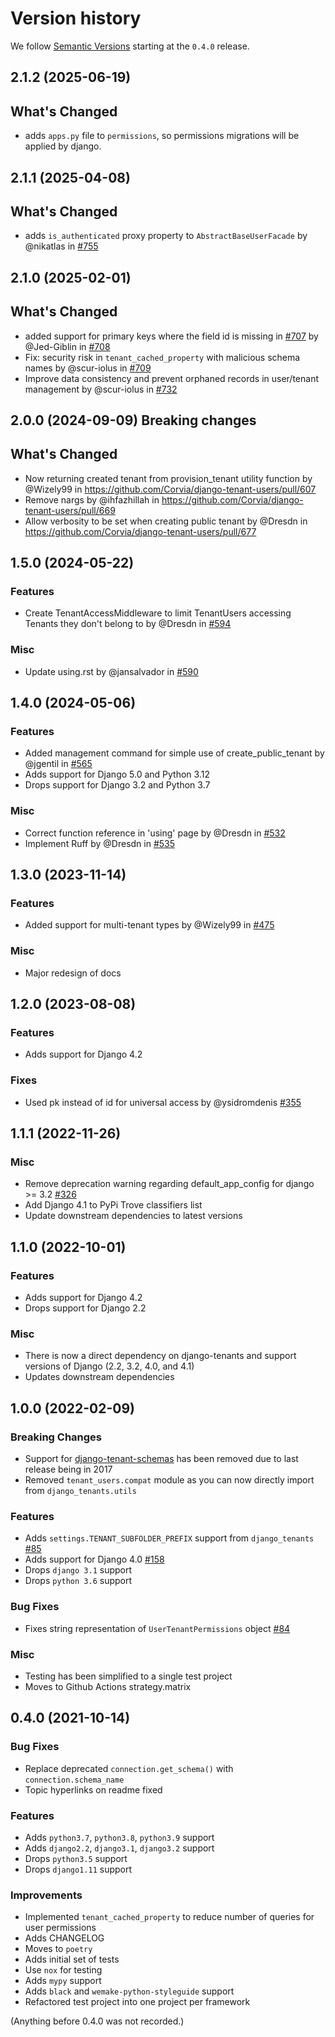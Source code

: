 # Version history

We follow [Semantic Versions](https://semver.org/) starting at the `0.4.0` release.

## 2.1.2 (2025-06-19)

## What's Changed

* adds `apps.py` file to `permissions`, so permissions migrations will be applied by django.


## 2.1.1 (2025-04-08)

## What's Changed
* adds `is_authenticated` proxy property to `AbstractBaseUserFacade` by @nikatlas in [#755](https://github.com/Corvia/django-tenant-users/pull/755)

## 2.1.0 (2025-02-01)

## What's Changed
* added support for primary keys where the field id is missing in [#707](https://github.com/Corvia/django-tenant-users/issues/707) by @Jed-Giblin in [#708](https://github.com/Corvia/django-tenant-users/pull/708)
* Fix: security risk in `tenant_cached_property` with malicious schema names by @scur-iolus in [#709](https://github.com/Corvia/django-tenant-users/pull/709)
* Improve data consistency and prevent orphaned records in user/tenant management by @scur-iolus in [#732](https://github.com/Corvia/django-tenant-users/pull/732)



## 2.0.0 (2024-09-09) Breaking changes

## What's Changed

* Now returning created tenant from provision_tenant utility function by @Wizely99 in https://github.com/Corvia/django-tenant-users/pull/607
* Remove nargs by @ihfazhillah in https://github.com/Corvia/django-tenant-users/pull/669
* Allow verbosity to be set when creating public tenant by @Dresdn in https://github.com/Corvia/django-tenant-users/pull/677


## 1.5.0 (2024-05-22)

### Features

* Create TenantAccessMiddleware to limit TenantUsers accessing Tenants they don't belong to by @Dresdn in [#594](https://github.com/Corvia/django-tenant-users/pull/594)

### Misc

* Update using.rst by @jansalvador in [#590](https://github.com/Corvia/django-tenant-users/pull/590)


## 1.4.0 (2024-05-06)

### Features
* Added management command for simple use of create_public_tenant by @jgentil in [#565](https://github.com/Corvia/django-tenant-users/pull/565)
* Adds support for Django 5.0 and Python 3.12
* Drops support for Django 3.2 and Python 3.7

### Misc

* Correct function reference in 'using' page by @Dresdn in [#532](https://github.com/Corvia/django-tenant-users/pull/532)
* Implement Ruff by @Dresdn in [#535](https://github.com/Corvia/django-tenant-users/pull/535)


## 1.3.0 (2023-11-14)

### Features

- Added support for multi-tenant types by @Wizely99 in [#475](https://github.com/Corvia/django-tenant-users/pull/475)

### Misc

- Major redesign of docs

## 1.2.0 (2023-08-08)

### Features

- Adds support for Django 4.2

### Fixes

- Used pk instead of id for universal access by @ysidromdenis [#355](https://github.com/Corvia/django-tenant-users/pull/357)

## 1.1.1 (2022-11-26)

### Misc

- Remove deprecation warning regarding default_app_config for django >= 3.2 [#326](https://github.com/Corvia/django-tenant-users/pull/326)
- Add Django 4.1 to PyPi Trove classifiers list
- Update downstream dependencies to latest versions

## 1.1.0 (2022-10-01)

### Features

- Adds support for Django 4.2
- Drops support for Django 2.2

### Misc

- There is now a direct dependency on django-tenants and support versions of Django (2.2, 3.2, 4.0, and 4.1)
- Updates downstream dependencies

## 1.0.0 (2022-02-09)

### Breaking Changes

- Support for [django-tenant-schemas](https://github.com/bernardopires/django-tenant-schemas) has been removed due to last release being in 2017
- Removed `tenant_users.compat` module as you can now directly import from `django_tenants.utils`

### Features

- Adds `settings.TENANT_SUBFOLDER_PREFIX` support from `django_tenants` [#85](https://github.com/Corvia/django-tenant-users/issues/85)
- Adds support for Django 4.0 [#158](https://github.com/Corvia/django-tenant-users/issues/158)
- Drops `django 3.1` support
- Drops `python 3.6` support

### Bug Fixes

- Fixes string representation of `UserTenantPermissions` object [#84](https://github.com/Corvia/django-tenant-users/issues/84)

### Misc

- Testing has been simplified to a single test project
- Moves to Github Actions strategy.matrix

## 0.4.0 (2021-10-14)

### Bug Fixes

- Replace deprecated `connection.get_schema()` with `connection.schema_name`
- Topic hyperlinks on readme fixed

### Features

- Adds `python3.7`, `python3.8`, `python3.9` support
- Adds `django2.2`, `django3.1`, `django3.2` support
- Drops `python3.5` support
- Drops `django1.11` support

### Improvements

- Implemented `tenant_cached_property` to reduce number of queries for user permissions
- Adds CHANGELOG
- Moves to `poetry`
- Adds initial set of tests
- Use `nox` for testing
- Adds `mypy` support
- Adds `black` and `wemake-python-styleguide` support
- Refactored test project into one project per framework

(Anything before 0.4.0 was not recorded.)
